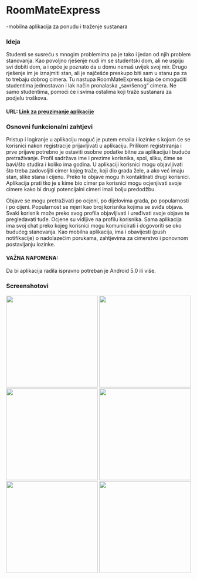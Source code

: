 # RoomMateExpress
-mobilna aplikacija za ponudu i traženje sustanara

### Ideja
Studenti se susreću s mnogim problemima pa je tako i jedan od njih problem stanovanja. Kao
povoljno rješenje nudi im se studentski dom, ali ne uspiju svi dobiti dom, a i opće je poznato da u domu
nemaš uvijek svoj mir. Drugo rješenje im je iznajmiti stan, ali je najčešće preskupo biti sam u stanu pa za
to trebaju dobrog cimera. Tu nastupa RoomMateExpress koja će omogućiti studentima jednostavan i lak
način pronalaska „savršenog“ cimera. Ne samo studentima, pomoći će i svima ostalima koji traže
sustanara za podjelu troškova.

#### URL: <a href="http://roommateexpress.azurewebsites.net/">Link za preuzimanje aplikacije</a>

### Osnovni funkcionalni zahtjevi
Pristup i logiranje u aplikaciju moguć je putem emaila i lozinke s kojom će se korisnici
nakon registracije prijavljivati u aplikaciju. Prilikom registriranja i prve prijave potrebno je ostaviti osobne podatke
bitne za aplikaciju i buduće pretraživanje. Profil sadržava ime i prezime korisnika, spol, sliku, čime se
bavi/što studira i koliko ima godina. U aplikaciji korisnici mogu objavljivati što treba zadovoljiti cimer
kojeg traže, koji dio grada žele, a ako već imaju stan, slike stana i cijenu. Preko te objave mogu ih
kontaktirati drugi korisnici. Aplikacija prati tko je s kime bio cimer pa korisnici mogu ocjenjivati
svoje cimere kako bi drugi potencijalni cimeri imali bolju predodžbu.

Objave se mogu pretraživati po ocjeni, po dijelovima grada, po popularnosti i po cijeni. Popularnost se mjeri kao broj
korisnika kojima se sviđa objava. Svaki korisnik može preko svog profila objavljivati i uređivati svoje objave te pregledavati tuđe. 
Ocjene su vidljive na profilu korisnika. Sama
aplikacija ima svoj chat preko kojeg korisnici mogu komunicirati i dogovoriti se oko budućeg
stanovanja. Kao mobilna aplikacija, ima i obavijesti (push notifikacije) o nadolazećim porukama, zahtjevima za cimerstvo 
i ponovnom postavljanju lozinke. 



#### VAŽNA NAPOMENA: ####
Da bi aplikacija radila ispravno potreban je Android 5.0 ili više.

### Screenshotovi
<img src="https://github.com/Dorianxxxx/RoomMateExpress/blob/master/Screenshots/Screenshot_20180219-141523.png" width="250"> <img src="https://github.com/Dorianxxxx/RoomMateExpress/blob/master/Screenshots/Screenshot_20180219-141532.png" width="250"> <img src="https://github.com/Dorianxxxx/RoomMateExpress/blob/master/Screenshots/Screenshot_20180219-141538.png" width="250">
<img src="https://github.com/Dorianxxxx/RoomMateExpress/blob/master/Screenshots/Screenshot_20180219-141015.png" width="250"> <img src="https://github.com/Dorianxxxx/RoomMateExpress/blob/master/Screenshots/Screenshot_20180219-141036.png" width="250"> <img src="https://github.com/Dorianxxxx/RoomMateExpress/blob/master/Screenshots/Screenshot_20180219-141009.png" width="250">
